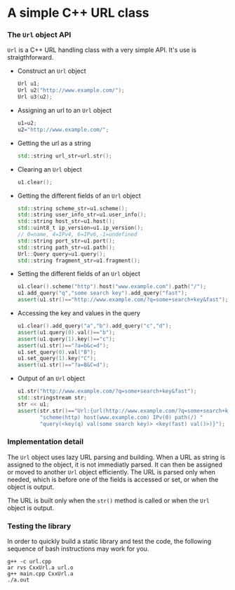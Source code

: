 # A simple C++ URL class

### The `Url` object API
`Url` is a C++ URL handling class with a very simple API. It's use is straigthforward.

* Construct an `Url` object
  ``` C++
  Url u1;
  Url u2("http://www.example.com/");
  Url u3(u2);
  ```

* Assigning an url to an `Url` object
  ``` C++
  u1=u2;
  u2="http://www.example.com/";
  ```

* Getting the url as a string
  ``` C++
  std::string url_str=url.str();
  ```

* Clearing an `Url` object
  ``` C++
  u1.clear();
  ```

* Getting the different fields of an `Url` object
  ``` C++
  std::string scheme_str=u1.scheme();
  std::string user_info_str=u1.user_info();
  std::string host_str=u1.host();
  std::uint8_t ip_version=u1.ip_version();
  // 0=name, 4=IPv4, 6=IPv6,-1=undefined
  std::string port_str=u1.port();
  std::string path_str=u1.path();
  Url::Query query=u1.query();
  std::string fragment_str=u1.fragment();
  ```

* Setting the different fields of an `Url` object
  ``` C++
  u1.clear().scheme("http").host("www.example.com").path("/");
  u1.add_query("q","some search key").add_query("fast");
  assert(u1.str()=="http://www.example.com/?q=some+search+key&fast");
  ```

* Accessing the key and values in the query
  ``` C++
  u1.clear().add_query("a","b").add_query("c","d");
  assert(u1.query(0).val()=="b");
  assert(u1.query(1).key()=="c");
  assert(u1.str()=="?a=b&c=d");
  u1.set_query(0).val("B");
  u1.set_query(1).key("C");
  assert(u1.str()=="?a=B&C=d");
  ```

* Output of an `Url` object
  ``` C++
  u1.str("http://www.example.com/?q=some+search+key&fast");
  std::stringstream str;
  str << u1;
  assert(str.str()=="Url:{url(http://www.example.com/?q=some+search+key&fast) "
         "scheme(http) host(www.example.com) IPv(0) path(/) "
         "query(<key(q) val(some search key)> <key(fast) val()>)}");
  ```

### Implementation detail

The `Url` object uses lazy URL parsing and building. When a URL as string is
assigned to the object, it is not immediatly parsed. It can then be assigned or
moved to another `Url` object efficiently. The URL is parsed only when needed,
which is before one of the fields is accessed or set, or when the object is 
output.

The URL is built only when the `str()` method is called or when the `Url` object
is output.

### Testing the library

In order to quickly build a static library and test the code, the following 
sequence of bash instructions may work for you. 

```
g++ -c url.cpp
ar rvs CxxUrl.a url.o
g++ main.cpp CxxUrl.a
./a.out
```
